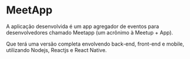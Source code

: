 # MeetApp

A aplicação desenvolvida é um app agregador de eventos para desenvolvedores chamado Meetapp (um acrônimo à Meetup + App).

Que terá uma versão completa envolvendo back-end, front-end e mobile, utilizando Nodejs, Reactjs e React Native.